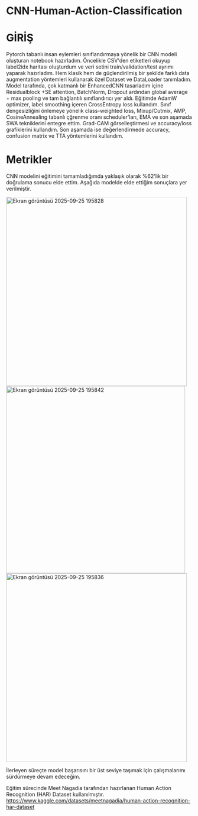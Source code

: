 # CNN-Human-Action-Classification

# GİRİŞ
Pytorch tabanlı insan eylemleri sınıflandırmaya yönelik bir CNN modeli oluşturan notebook hazırladım.
Öncelikle CSV'den etiketleri okuyup label2idx haritası oluşturdum ve veri setini train/validation/test ayrımı yaparak hazırladım.
Hem klasik hem de güçlendirilmiş bir şekilde farklı data augmentation yöntemleri kullanarak özel Dataset ve DataLoader tanımladım.
Model tarafında, çok katmanlı bir EnhancedCNN tasarladım içine Residualblock +SE attention, BatchNorm, Dropout ardından global average + max pooling ve tam bağlantılı sınıflandırıcı yer aldı.
Eğitimde AdamW optimizer, label smoothing içeren CrossEntropy loss kullandım. Sınıf dengesizliğini önlemeye yönelik class-weighted loss, Mixup/Cutmix, AMP, CosineAnnealing tabanlı çğrenme oranı scheduler'ları, EMA ve son aşamada SWA tekniklerini entegre ettim.
Grad-CAM görselleştirmesi ve accuracy/loss grafiklerini kullandım.
Son aşamada ise değerlendirmede accuracy, confusion matrix ve TTA yöntemlerini kullandım.

# Metrikler
CNN modelini eğitimini tamamladığımda yaklaşık olarak %62'lik bir doğrulama sonucu elde ettim. Aşağıda modelde elde ettiğim sonuçlara yer verilmiştir.

<img width="489" height="512" alt="Ekran görüntüsü 2025-09-25 195828" src="https://github.com/user-attachments/assets/24821d33-2cbf-4878-bb8c-a9f926a11877" />

<img width="484" height="507" alt="Ekran görüntüsü 2025-09-25 195842" src="https://github.com/user-attachments/assets/c1e30dfe-cbf5-4ad6-9c7f-b38d70de4283" />

<img width="489" height="511" alt="Ekran görüntüsü 2025-09-25 195836" src="https://github.com/user-attachments/assets/0a19f3ab-b536-4c60-9ea1-f48973400c58" />

İlerleyen süreçte model başarısını bir üst seviye taşımak için  çalışmalarımı sürdürmeye devam edeceğim.

Eğitim sürecinde Meet Nagadia tarafından hazırlanan Human Action Recognition (HAR) Dataset kullanılmıştır.
https://www.kaggle.com/datasets/meetnagadia/human-action-recognition-har-dataset
